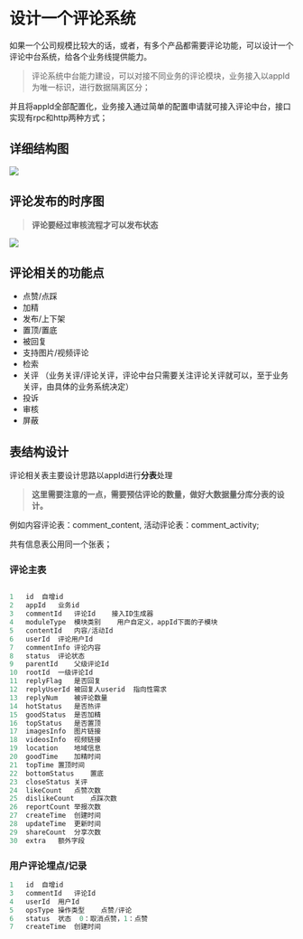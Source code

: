 # 设计一个评论系统


如果一个公司规模比较大的话，或者，有多个产品都需要评论功能，可以设计一个评论中台系统，给各个业务线提供能力。


> 评论系统中台能力建设，可以对接不同业务的评论模块，业务接入以appId为唯一标识，进行数据隔离区分；

并且将appId全部配置化，业务接入通过简单的配置申请就可接入评论中台，接口实现有rpc和http两种方式；


## 详细结构图

![](https://oscimg.oschina.net/oscnet/up-3e80041072b992ec56521f17f521f98e0d4.png)



## 评论发布的时序图


> **评论要经过审核流程才可以发布状态**


![](https://oscimg.oschina.net/oscnet/up-103290758f483ec0f41f593f6bf2a9b9516.png)


## 评论相关的功能点


- 点赞/点踩
- 加精
- 发布/上下架
- 置顶/置底
- 被回复
- 支持图片/视频评论
- 检索
- 关评 （业务关评/评论关评，评论中台只需要关注评论关评就可以，至于业务关评，由具体的业务系统决定）
- 投诉
- 审核
- 屏蔽


## 表结构设计

评论相关表主要设计思路以appId进行**分表**处理

> **这里需要注意的一点，需要预估评论的数量，做好大数据量分库分表的设计。**

例如内容评论表：comment_content, 活动评论表：comment_activity;

共有信息表公用同一个张表；

### 评论主表

```java

1	id	自增id	
2	appId	业务id	
3	commentId	评论Id	接入ID生成器
4	moduleType	模块类别	用户自定义，appId下面的子模块
5	contentId	内容/活动Id	
6	userId	评论用户Id	
7	commentInfo	评论内容	
8	status	评论状态	
9	parentId	父级评论Id	
10	rootId	一级评论Id	
11	replyFlag	是否回复	
12	replyUserId	被回复人userid	指向性需求
13	replyNum	被评论数量	
14	hotStatus	是否热评	
15	goodStatus	是否加精	
16	topStatus	是否置顶	
17	imagesInfo	图片链接	
18	videosInfo	视频链接	
19	location	地域信息	
20	goodTime	加精时间	
21	topTime	置顶时间	
22	bottomStatus	置底	
23	closeStatus	关评	
24	likeCount	点赞次数	
25	dislikeCount	点踩次数	
26	reportCount	举报次数	
27	createTime	创建时间	
28	updateTime	更新时间	
29	shareCount	分享次数	
30	extra	额外字段
```


### 用户评论埋点/记录

```java
1	id	自增id	
3	commentId	评论Id	
4	userId	用户Id	
5	opsType	操作类型	点赞/评论
6	status	状态	0：取消点赞，1：点赞
7	createTime	创建时间	
```



